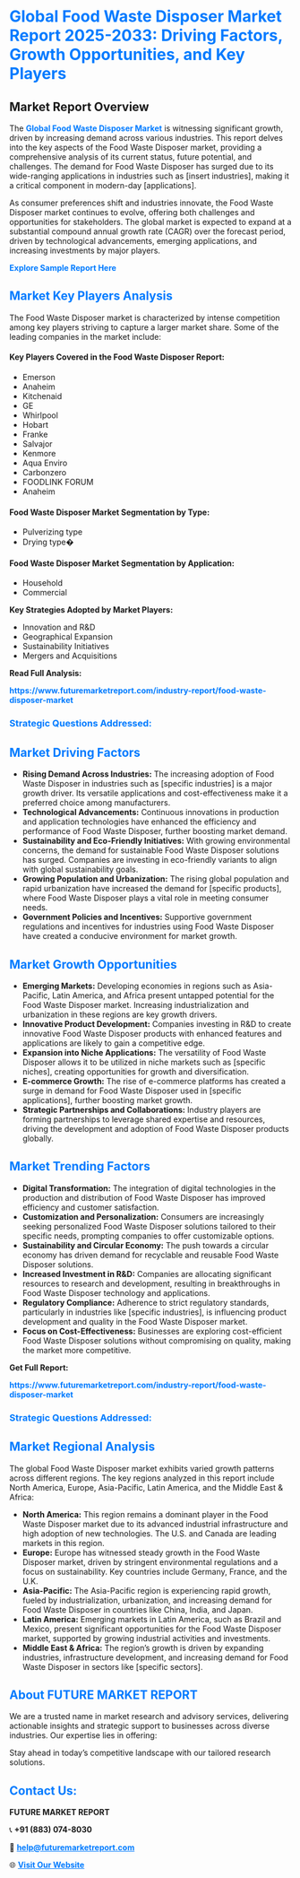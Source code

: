 <h1 style="color: #007BFF;">Global Food Waste Disposer Market Report 2025-2033: Driving Factors, Growth Opportunities, and Key Players</h1>

<section id="overview">
<h2>Market Report Overview</h2>
<p>The <a href="https://www.futuremarketreport.com/industry-report/food-waste-disposer-market" style="color: #007BFF; text-decoration: none;"><strong>Global Food Waste Disposer Market</strong></a> is witnessing significant growth, driven by increasing demand across various industries. This report delves into the key aspects of the Food Waste Disposer market, providing a comprehensive analysis of its current status, future potential, and challenges. The demand for Food Waste Disposer has surged due to its wide-ranging applications in industries such as [insert industries], making it a critical component in modern-day [applications].</p>
<p>As consumer preferences shift and industries innovate, the Food Waste Disposer market continues to evolve, offering both challenges and opportunities for stakeholders. The global market is expected to expand at a substantial compound annual growth rate (CAGR) over the forecast period, driven by technological advancements, emerging applications, and increasing investments by major players.</p>
</section>

<section id="overview">
<p><a href="https://www.futuremarketreport.com/request-sample/reportId=86305" style="color: #007BFF; text-decoration: none;"><strong>Explore Sample Report Here</strong></a></p>
</section>

<section id="key-players">
<h2 style="color: #007BFF;">Market Key Players Analysis</h2>
<p>The Food Waste Disposer market is characterized by intense competition among key players striving to capture a larger market share. Some of the leading companies in the market include:</p>
<h4>Key Players Covered in the Food Waste Disposer Report:</h4>
<ul><li>Emerson</li><li>Anaheim</li><li>Kitchenaid</li><li>GE</li><li>Whirlpool</li><li>Hobart</li><li>Franke</li><li>Salvajor</li><li>Kenmore</li><li>Aqua Enviro</li><li>Carbonzero</li><li>FOODLINK FORUM</li><li>Anaheim</li></ul>
<h4>Food Waste Disposer Market Segmentation by Type:</h4>
<ul><li>Pulverizing type</li><li>Drying type�</li></ul>

<h4>Food Waste Disposer Market Segmentation by Application:</h4>
<ul><li>Household</li><li>Commercial</li></ul>
<p><strong>Key Strategies Adopted by Market Players:</strong></p>
<ul>
<li>Innovation and R&D</li>
<li>Geographical Expansion</li>
<li>Sustainability Initiatives</li>
<li>Mergers and Acquisitions</li>
</ul>
</section>

<section>
<p><strong>Read Full Analysis: </strong></p><a href="https://www.futuremarketreport.com/industry-report/food-waste-disposer-market" style="color: #007BFF; text-decoration: none;"><strong>https://www.futuremarketreport.com/industry-report/food-waste-disposer-market</strong></a>
<h3 style="color: #007BFF;">Strategic Questions Addressed:</h3>
</section>

<section id="driving-factors">
<h2 style="color: #007BFF;">Market Driving Factors</h2>
<ul>
<li><strong>Rising Demand Across Industries:</strong> The increasing adoption of Food Waste Disposer in industries such as [specific industries] is a major growth driver. Its versatile applications and cost-effectiveness make it a preferred choice among manufacturers.</li>
<li><strong>Technological Advancements:</strong> Continuous innovations in production and application technologies have enhanced the efficiency and performance of Food Waste Disposer, further boosting market demand.</li>
<li><strong>Sustainability and Eco-Friendly Initiatives:</strong> With growing environmental concerns, the demand for sustainable Food Waste Disposer solutions has surged. Companies are investing in eco-friendly variants to align with global sustainability goals.</li>
<li><strong>Growing Population and Urbanization:</strong> The rising global population and rapid urbanization have increased the demand for [specific products], where Food Waste Disposer plays a vital role in meeting consumer needs.</li>
<li><strong>Government Policies and Incentives:</strong> Supportive government regulations and incentives for industries using Food Waste Disposer have created a conducive environment for market growth.</li>
</ul>
</section>

<section id="growth-opportunities">
<h2 style="color: #007BFF;">Market Growth Opportunities</h2>
<ul>
<li><strong>Emerging Markets:</strong> Developing economies in regions such as Asia-Pacific, Latin America, and Africa present untapped potential for the Food Waste Disposer market. Increasing industrialization and urbanization in these regions are key growth drivers.</li>
<li><strong>Innovative Product Development:</strong> Companies investing in R&D to create innovative Food Waste Disposer products with enhanced features and applications are likely to gain a competitive edge.</li>
<li><strong>Expansion into Niche Applications:</strong> The versatility of Food Waste Disposer allows it to be utilized in niche markets such as [specific niches], creating opportunities for growth and diversification.</li>
<li><strong>E-commerce Growth:</strong> The rise of e-commerce platforms has created a surge in demand for Food Waste Disposer used in [specific applications], further boosting market growth.</li>
<li><strong>Strategic Partnerships and Collaborations:</strong> Industry players are forming partnerships to leverage shared expertise and resources, driving the development and adoption of Food Waste Disposer products globally.</li>
</ul>
</section>

<section id="trending-factors">
<h2 style="color: #007BFF;">Market Trending Factors</h2>
<ul>
<li><strong>Digital Transformation:</strong> The integration of digital technologies in the production and distribution of Food Waste Disposer has improved efficiency and customer satisfaction.</li>
<li><strong>Customization and Personalization:</strong> Consumers are increasingly seeking personalized Food Waste Disposer solutions tailored to their specific needs, prompting companies to offer customizable options.</li>
<li><strong>Sustainability and Circular Economy:</strong> The push towards a circular economy has driven demand for recyclable and reusable Food Waste Disposer solutions.</li>
<li><strong>Increased Investment in R&D:</strong> Companies are allocating significant resources to research and development, resulting in breakthroughs in Food Waste Disposer technology and applications.</li>
<li><strong>Regulatory Compliance:</strong> Adherence to strict regulatory standards, particularly in industries like [specific industries], is influencing product development and quality in the Food Waste Disposer market.</li>
<li><strong>Focus on Cost-Effectiveness:</strong> Businesses are exploring cost-efficient Food Waste Disposer solutions without compromising on quality, making the market more competitive.</li>
</ul>
</section>

<section>
<p><strong>Get Full Report: </strong></p><a href="https://www.futuremarketreport.com/industry-report/food-waste-disposer-market" style="color: #007BFF; text-decoration: none;"><strong>https://www.futuremarketreport.com/industry-report/food-waste-disposer-market</strong></a>
<h3 style="color: #007BFF;">Strategic Questions Addressed:</h3>
</section>


<section id="regional-analysis">
<h2 style="color: #007BFF;">Market Regional Analysis</h2>
<p>The global Food Waste Disposer market exhibits varied growth patterns across different regions. The key regions analyzed in this report include North America, Europe, Asia-Pacific, Latin America, and the Middle East & Africa:</p>
<ul>
<li><strong>North America:</strong> This region remains a dominant player in the Food Waste Disposer market due to its advanced industrial infrastructure and high adoption of new technologies. The U.S. and Canada are leading markets in this region.</li>
<li><strong>Europe:</strong> Europe has witnessed steady growth in the Food Waste Disposer market, driven by stringent environmental regulations and a focus on sustainability. Key countries include Germany, France, and the U.K.</li>
<li><strong>Asia-Pacific:</strong> The Asia-Pacific region is experiencing rapid growth, fueled by industrialization, urbanization, and increasing demand for Food Waste Disposer in countries like China, India, and Japan.</li>
<li><strong>Latin America:</strong> Emerging markets in Latin America, such as Brazil and Mexico, present significant opportunities for the Food Waste Disposer market, supported by growing industrial activities and investments.</li>
<li><strong>Middle East & Africa:</strong> The region’s growth is driven by expanding industries, infrastructure development, and increasing demand for Food Waste Disposer in sectors like [specific sectors].</li>
</ul>
</section>

<footer>
<h2 style="color: #007BFF;">About FUTURE MARKET REPORT</h2>
<p>We are a trusted name in market research and advisory services, delivering actionable insights and strategic support to businesses across diverse industries. Our expertise lies in offering:</p>

<p>Stay ahead in today’s competitive landscape with our tailored research solutions.</p>

<h2 style="color: #007BFF;">Contact Us:</h2>
<p><strong>FUTURE MARKET REPORT</strong></p>
<p>📞 <strong>+91 (883) 074-8030</strong></p>
<p>📧 <strong><a href="mailto:help@futuremarketreport.com" style="color: #007BFF;">help@futuremarketreport.com</a></strong></p>
<p>🌐 <strong><a href="https://www.futuremarketreport.com/" style="color: #007BFF;">Visit Our Website</a></strong></p>
</footer>